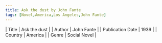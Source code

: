 ```yaml
---
title: Ask the dust by John Fante
tags: [Novel,America,Los Angeles,John Fante]
---     
```

| Title | Ask the dust  |
| Author |  John Fante  |
| Publication Date | 1939   |
| Country | America |
| Genre | Social Novel  |
        
